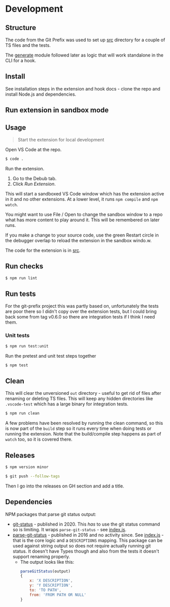 # Development


## Structure

The code from the Git Prefix was used to set up [src](/src) directory for a couple of TS files and the tests. 

The [generate](/src/generate) module followed later as logic that will work standalone in the CLI for a hook.


## Install

See installation steps in the extension and hook docs - clone the repo and install Node.js and dependencies.


## Run extension in sandbox mode


## Usage
> Start the extension for local development

Open VS Code at the repo.

```sh
$ code .
```

Run the extension.

1. Go to the Debub tab.
2. Click _Run Extension_.


This will start a sandboxed VS Code window which has the extension active in it and no other extensions. At a lower level, it runs `npm compile` and `npm watch`.

You might want to use File / Open to change the sandbox window to a repo what has more content to play around it. This will be remembered on later runs.

If you make a change to your source code, use the green Restart circle in the debugger overlap to reload the extension in the sandbox windo.w.

The code for the extension is in [src](/src/).


##  Run checks

```sh
$ npm run lint
```

## Run tests

For the git-prefix project this was partly based on, unfortunately the tests are poor there so I didn't copy over the extension tests, but I could bring back some from tag v0.6.0 so there are integration tests if I think I need them.

### Unit tests

```sh
$ npm run test:unit
```

Run the pretest and unit test steps together

```sh
$ npm test
```


## Clean

This will clear the unversioned `out` directory - useful to get rid of files after renaming or deleting TS files. This will keep any hidden directories like `.vscode-test` which has a large binary for integration tests.

```sh
$ npm run clean
```

A few problems have been resolved by running the clean command, so this is now part of the `build` step so it runs every time when doing tests or running the extension. Note that the build/compile step happens as part of `watch` too, so it is covered there.


## Releases

```sh
$ npm version minor
```

```sh
$ git push --follow-tags
```

Then I go into the releases on GH section and add a title.



## Dependencies

NPM packages that parse git status output:

- [git-status](https://www.npmjs.com/package/git-status) - published in 2020. This _has_ to use the git status command so is limiting. It wraps `parse-git-status` - see [index.js](https://github.com/IonicaBizau/git-status/blob/master/lib/index.js).
- [parse-git-status](https://www.npmjs.com/package/parse-git-status) - published in 2016 and no activity since. See [index.js](https://github.com/jamestalmage/parse-git-status/blob/master/index.js) - that is the core logic and a `DESCRIPTIONS` mapping. This package can be used against string output so does not require actually running git status. It doesn't have Types though and also from the tests it doesn't support renaming properly.
    - The output looks like this:
        ```javascript
        parseGitStatus(output)
        {
            x: 'X DESCRIPTION',
            y: 'Y DESCRIPTION',
            to: 'TO PATH',
            from: 'FROM PATH OR NULL'
        }
        ```

